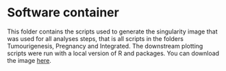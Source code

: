 # Software container
This folder contains the scripts used to generate the singularity image that was used for all analyses steps, that is all scripts in the folders Tumourigenesis, Pregnancy and Integrated. The downstream plotting scripts were run with a local version of R and packages.
You can download the image [here](https://content.cruk.cam.ac.uk/jmlab/BRCA1Tumourigenesis/).
